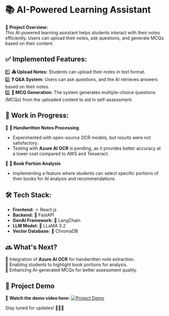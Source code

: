 # 📚 AI-Powered Learning Assistant

🚀 **Project Overview:**  
This AI-powered learning assistant helps students interact with their notes efficiently. Users can upload their notes, ask questions, and generate MCQs based on their content.

## ✅ Implemented Features:

1️⃣ **📤 Upload Notes:** Students can upload their notes in text format.  
2️⃣ **❓ Q&A System:** Users can ask questions, and the AI retrieves answers based on their notes.  
3️⃣ **📝 MCQ Generation:** The system generates multiple-choice questions (MCQs) from the uploaded content to aid in self-assessment.  

## 🔄 Work in Progress:

🚧 **📝 Handwritten Notes Processing**  
- Experimented with open-source OCR models, but results were not satisfactory.
- Testing with **Azure AI OCR** is pending, as it provides better accuracy at a lower cost compared to AWS and Tesseract.

🚧 **📖 Book Portion Analysis**  
- Implementing a feature where students can select specific portions of their books for AI analysis and recommendations.

## 🛠️ Tech Stack:

- **Frontend:** ⚛️ React.js
- **Backend:** 🚀 FastAPI
- **GenAI Framework:** 🧠 LangChain
- **LLM Model:** 🦙 LLaMA 3.2
- **Vector Database:** 🏪 ChromaDB

## 🔜 What's Next?

🔹 Integration of **Azure AI OCR** for handwritten note extraction.  
🔹 Enabling students to highlight book portions for analysis.  
🔹 Enhancing AI-generated MCQs for better assessment quality.  


## 🎥 Project Demo  
🔗 **Watch the demo video here:** [![Project Demo](https://img.icons8.com/fluency/48/youtube-play.png)](https://drive.google.com/file/d/18kAxtS8oVZIVMIdW-MtUqakadgpJxjU8/view?usp=sharing)


Stay tuned for updates! 🚀📖✨